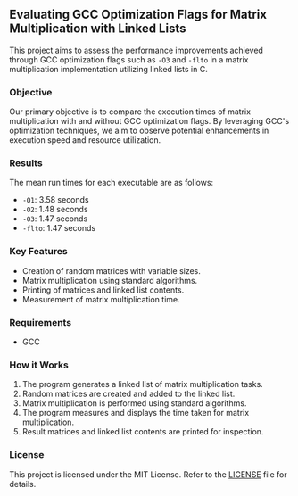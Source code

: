 ## Evaluating GCC Optimization Flags for Matrix Multiplication with Linked Lists

This project aims to assess the performance improvements achieved through GCC optimization flags such as `-O3` and `-flto` in a matrix multiplication implementation utilizing linked lists in C.

### Objective

Our primary objective is to compare the execution times of matrix multiplication with and without GCC optimization flags. By leveraging GCC's optimization techniques, we aim to observe potential enhancements in execution speed and resource utilization.

### Results

The mean run times for each executable are as follows:

- `-O1`: 3.58 seconds
- `-O2`: 1.48 seconds
- `-O3`: 1.47 seconds
- `-flto`: 1.47 seconds

### Key Features

- Creation of random matrices with variable sizes.
- Matrix multiplication using standard algorithms.
- Printing of matrices and linked list contents.
- Measurement of matrix multiplication time.

### Requirements

- GCC

### How it Works

1. The program generates a linked list of matrix multiplication tasks.
2. Random matrices are created and added to the linked list.
3. Matrix multiplication is performed using standard algorithms.
4. The program measures and displays the time taken for matrix multiplication.
5. Result matrices and linked list contents are printed for inspection.

### License

This project is licensed under the MIT License. Refer to the [LICENSE](LICENSE) file for details.

